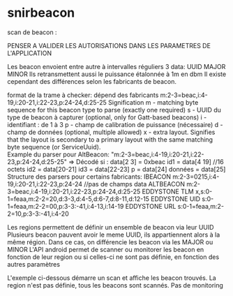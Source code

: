 # snirbeacon
scan de beacon : 

PENSER A VALIDER LES AUTORISATIONS DANS LES PARAMETRES DE L'APPLICATION

Les beacon envoient entre autre à intervalles réguliers 3 data:
UUID
MAJOR
MINOR
Ils retransmettent aussi le puissance étalonnée à 1m en dbm
Il existe cependant des différences selon les fabricants de beacon.

format de la trame à checker: dépend des fabricants
m:2-3=beac,i:4-19,i:20-21,i:22-23,p:24-24,d:25-25
Signification
m - matching byte sequence for this beacon type to parse (exactly one required)
s - UUID du type de beacon à capturer (optional, only for Gatt-based beacons)
i - identifiant : de 1 à 3
p - champ de calibration de puissance (nécessaire)
d - champ de données (optional, multiple allowed)
x - extra layout. Signifies that the layout is secondary to a primary layout with the same matching byte sequence (or ServiceUuid). 
<br>
Example du parser pour AltBeacon:
"m:2-3=beac,i:4-19,i:20-21,i:22-23,p:24-24,d:25-25"
=> Décodé si :
    data[2 3] = 0xbeac
    id1 = data[4  19]   //16 octets
    id2 = data[20-21]
    id3 = data[22-23]
    p = data[24]
    données = data[25]
Structure des parsers pour certains fabricants:
IBEACON        m:2-3=0215,i:4-19,i:20-21,i:22-23,p:24-24        //pas de champs data
ALTBEACON      m:2-3=beac,i:4-19,i:20-21,i:22-23,p:24-24,d:25-25
EDDYSTONE TLM  x,s:0-1=feaa,m:2-2=20,d:3-3,d:4-5,d:6-7,d:8-11,d:12-15
EDDYSTONE UID  s:0-1=feaa,m:2-2=00,p:3-3:-41,i:4-13,i:14-19
EDDYSTONE URL  s:0-1=feaa,m:2-2=10,p:3-3:-41,i:4-20

Les regions permettent de définir un ensemble de beacon via leur UUID
Plusieurs beacon pauvent avoir le meme UUID, ils appartiennent alors à la même région.
Dans ce cas, on différencie les beacon via les MAJOR ou MINOR
L'API android permet de scanner ou monitorer les beacon en fonction de leur region ou
si celles-ci ne sont pas définie, en fonction des autres paramètres

L'exemple ci-dessous démarre un scan et affiche les beacon trouvés.
La region n'est pas définie, tous les beacons sont scannés.
Pas de monitoring
